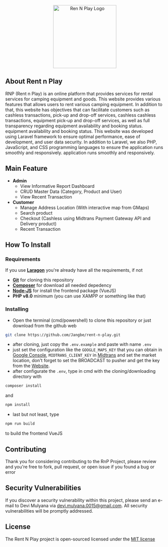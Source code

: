 <p align="center"><img src="https://pakikot.my.id/admin/img/logo.png" width="200" alt="Ren N Play Logo"></p>

## About Rent n Play

RNP (Rent n Play) is an online platform that provides services for rental services for camping equipment and goods. This website provides various features that allows users to rent various camping equipment. In addition to that, this website has objectives that can facilitate customers such as cashless transactions, pick-up and drop-off services, cashless cashless transactions, equipment pick-up and drop-off services, as well as full transparency regarding equipment availability and booking status. equipment availability and booking status. This website was developed using Laravel framework to ensure optimal performance, ease of development, and user data security. In addition to Laravel, we also PHP, JavaScript, and CSS programming languages to ensure the application runs smoothly and responsively. application runs smoothly and responsively.

## Main Feature
* **Admin**
    - View Informative Report Dashboard
    - CRUD Master Data (Category, Product and User)
    - View Recent Transaction
* **Customer**
    - Manage Address Location (With interactive map from GMaps)
    - Search product
    - Checkout (Cashless using Midtrans Payment Gateway API and Delivery product)
    - Recent Transaction

## How To Install
### Requirements
If you use **[Laragon](https://laragon.org/download)** you're already have all the requirements, if not
* **[Git](https://git-scm.com/downloads)** for cloning this repository
* **[Composer](https://getcomposer.org/download)** for download all needed depedency
* **[Node-JS](https://nodejs.org/en/download/package-manager)** for install the frontend package (VueJS)
* **PHP v8.0** minimum (you can use XAMPP or something like that)

### Installing
* Open the terminal (cmd/powershell) to clone this repository or just download from the github web
```sh
git clone https://github.com/Jangbe/rent-n-play.git
```
* after cloning, just copy the `.env.example` and paste with name `.env`
* just set the configuration like the `GOOGLE_MAPS_KEY` that you can obtain in [Google Console](https://console.cloud.google.com), `MIDTRANS_CLIENT_KEY` in [Midtrans](https://midtrans.com/) and set the market location, don't forget to set the BROADCAST to pusher and get the key from the [Website](https://pusher.com/).
* after configurate the `.env`, type in cmd with the cloning/downloading directory with 
```sh
composer install
``` 
and 
```sh
npm install
```
* last but not least, type 
```sh
npm run build
```
to build the frontend VueJS

## Contributing
Thank you for considering contributing to the RnP Project, please review and you're free to fork, pull request, or open issue if you found a bug or error

## Security Vulnerabilities
If you discover a security vulnerability within this project, please send an e-mail to Devi Mulyana via devi.mulyana.0015@gmail.com. All security vulnerabilities will be promptly addressed.

## License
The Rent N Play project is open-sourced licensed under the [MIT license](https://opensource.org/licenses/MIT)